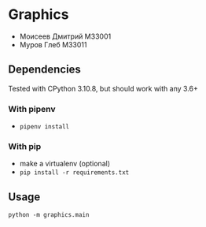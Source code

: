 # Graphics

- Моисеев Дмитрий M33001
- Муров Глеб M33011

## Dependencies
Tested with CPython 3.10.8, but should work with any 3.6+

### With pipenv
- `pipenv install`
### With pip
- make a virtualenv (optional)
- `pip install -r requirements.txt`

## Usage
`python -m graphics.main`
